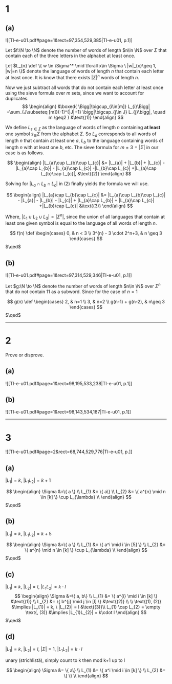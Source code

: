 # 1
## (a)
![[TI-e-u01.pdf#page=1&rect=97,354,529,385|TI-e-u01, p.1]]

Let $f:\N \to \N$ denote the number of words of length $n\in \N$ over $\Sigma$ that contain each of the three letters in the alphabet at least once.

Let $L_{n} \def \{ w \in \Sigma^* \mid \forall x\in \Sigma \ |w|_{x}\geq 1, |w|=n \}$ denote the language of words of length $n$ that contain each letter at least once. It is know that there exists  $|\Sigma|^n$ words of length $n$. 

Now we just subtract all words that do not contain each letter at least once using the sieve formula over $m$ sets, since we want to account for duplicates.
$$
\begin{align}
&\boxed{
\Bigg|\bigcup_{i\in[m]} L_{i}\Bigg| =\sum_{J\subseteq [m]}(-1)^{|J|+1} \bigg|\bigcap_{j\in J} L_{j}\bigg|, \quad m \geq2
} &\text{(1)}
\end{align}
$$

We define $L_{s\in\Sigma}$ as the language of words of length $n$ containing **at least** one symbol $s_\in \Sigma$ from the alphabet $\Sigma$. So $L_a$ corresponds to all words of length $n$ that contain at least one $a$, $L_b$ to the language containing words of length $n$ with at least one $b$, etc. The sieve formula for $m=3=|\Sigma|$  in our case is as follows.

$$
\begin{align}
|L_{a}\cup L_{b}\cup L_{c}| &= |L_{a}| + |L_{b}| + |L_{c}| - |L_{a}\cap L_{b}| - |L_{a}\cap L_{c}| -|L_{b}\cap L_{c}| +|L_{a}\cap L_{b}\cap L_{c}|, &\text{(2)}
\end{align}
$$

Solving for $|L_{a}\cap L_{b}\cap L_{c}|$ in $(2)$ finally yields the formula we will use.

$$
\begin{align}
|L_{a}\cap L_{b}\cap L_{c}| &= |L_{a}\cup L_{b}\cup L_{c}| - |L_{a}| - |L_{b}| - |L_{c}| + |L_{a}\cap L_{b}| + |L_{a}\cap L_{c}| +|L_{b}\cap L_{c}| &\text{(3)}
\end{align}
$$

Where, $|L_{1}\cup L_{2}\cup L_{3}|=|\Sigma^n|$, since the union of all languages that contain at least one given symbol is equal to the language of all words of length $n$.








$$
f(n) \def \begin{cases}
0, & n < 3 \\
3^{n} - 3 \cdot 2^n+3, & n \geq 3
\end{cases}
$$
$\qed$


## (b)
![[TI-e-u01.pdf#page=1&rect=97,314,529,346|TI-e-u01, p.1]]

Let $g:\N \to \N$ denote the number of words of length $n\in \N$ over $\Sigma^n$ that do not contain $11$ as a subword. Since for the case of $n=1$

$$
g(n) \def \begin{cases}
2, & n=1 \\
3, & n=2 \\
g(n-1) + g(n-2), & n\geq 3
\end{cases}
$$
$\qed$

___

# 2
Prove or disprove.
## (a)
![[TI-e-u01.pdf#page=1&rect=98,195,533,238|TI-e-u01, p.1]]


## (b)
![[TI-e-u01.pdf#page=1&rect=98,143,534,187|TI-e-u01, p.1]]


___

# 3
![[TI-e-u01.pdf#page=2&rect=68,744,529,776|TI-e-u01, p.]]

## (a)
$|L_{1}|=k,\ |L_{1}L_{2}|=k+1$

$$
\begin{align}
\Sigma &=\{ a \}  \\
L_{1} &= \{ a\} \\
L_{2} &= \{  a^{n} \mid n \in [k] \} \cup L_{\lambda} \\
\end{align}
$$
$\qed$


## (b)
$|L_{1}|=k,\ |L_{1}L_{2}|=k+5$

$$
\begin{align}
\Sigma &=\{ a \}  \\
L_{1} &= \{ a^i \mid i \in [5] \} \\
L_{2} &= \{  a^{n} \mid n \in [k] \} \cup L_{\lambda} \\
\end{align}
$$
$\qed$


## (c)
$|L_{1}|=k,\ |L_{2}|=l,\ |L_{1}L_{2}|=k\cdot l$
$$
\begin{align}
\Sigma &=\{ a, b\}  \\
L_{1} &= \{ a^{i} \mid i \in [k] \} &\text{(1)} \\
L_{2} &= \{  b^{j} \mid j \in [l] \} &\text{(2)} \\
 \\
\text{(1), (2)} &\implies |L_{1}| = k, \ |L_{2}| = l  &\text{(3)}\\
L_{1} \cap L_{2} = \empty \text{, (3)} &\implies |L_{1}L_{2}| = k\cdot l 
\end{align}
$$
$\qed$


## (d)
$|L_{1}|=k,\ |L_{2}|=l,\ |\Sigma|=1,\ |L_{1}L_{2}|=k\cdot l$

unary (strichlistä), simply count to k then mod k+1 up to l 

$$
\begin{align}
\Sigma &= \{ a\} \\
L_{1} &= \{ a^i \mid i \in [k] \} \\
L_{2} &= \{ \} \\
\end{align}
$$





